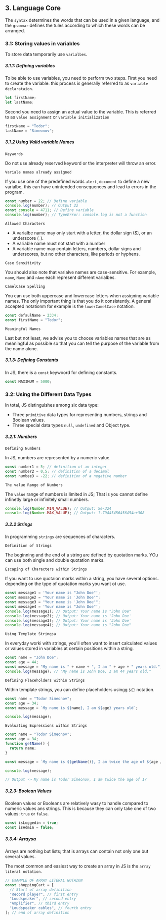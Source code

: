 <h2>3. Language Core</h2>

The `syntax` determines the words that can be used in a given language, and the `grammar` defines the tules according to which these words can be arranged.

<h3>3.1: Storing values in variables</h3>

To store data temporarily use `varialbes`.

<h5>3.1.1: Defining variables</h5>

To be able to use variables, you need to perform two steps.
First you need to create the variable. this process is generally referred to as `variable declarataion`.

```js
let firstName;
let lastName;
```

Second you need to assign an actual value to the variable. This is referred to as `value assignment` or `variable initialization`

```js
firstName = "Todor";
lastName = "Simeonov";
```

<h5>3.1.2 Using Valid variable Names</h5>

`Keywords`

Do not use already reserved keyword or the interpreter will throw an error.

`Variale names already assigned`

If you use one of the predefined words `alert`, `document` to define a new varialbe, this can have unintended consequences and lead to errors in the program.

```js
const number = 22; // Define variable
console.log(number); // Output 22
const console = 4711; // Define variable
console.log(number); // TypeError: console.log is not a function
```

`Allowed Characters`

- A varialbe name may only start with a letter, the dollar sign ($), or an underscore (\_).
- A variable name must not start with a number
- A variable name may contain letters, numbers, dollar signs and underscores, but no other characters, like periods or hyphens.

`Case Sensitivity`

You should also note that varialve names are case-sensitive. For example, `name`, `Name` and `nAme` each represent different varialbes.

`CamelCase Spelling`

You can use both uppercase and lowercase letters when assigning variable names. The only important thing is that you do it consistently. A general accepted notationm for example is the `lowerCamelCase` notation.

```js
const defaulName = 2334;
const firstName = "Todor";
```

`Meaningful Names`

Last but not least, we advise you to choose variables names that are as meaningful as possible so that you can tell the purpose of the variable from the name alone.

<h5>3.1.3: Defining Constants</h5>

In JS, there is a `const` keywoord for defining constants.

```js
const MAXIMUM = 5000;
```

<h3>3.2: Using the Different Data Types</h3>

In total, JS distinguishes among six data type:

- Three `primitive` data types for representing numbers, strings and Boolean values.
- Three special data types `null`, `undefined` and Object type.

<h5>3.2.1: Numbers</h5>

`Defining Numbers`

In JS, numbers are represented by a numeric value.

```js
const number1 = 5; // definition of an integer
const number2 = 0,5; // definition of a decimal
const numbee3 = -22; // definition of a negative number
```

`The value Range of Numbers`

The `value` range of numbers is limited in JS; That is you cannot define infinetly large or infinitely small numbers.

```js
console.log(Number.MIN_VALUE); // Output: 5e-324
console.log(Number.MAX_VALUE); // Output: 1.79445456456454e+308
```

<h5>3.2.2 Strings</h5>

In programming `strings` are sequences of characters.

`Definition of Strings`

The beginning and the end of a string are defined by quotation marks. YOu can use both single and double quotation marks.

`Escaping of Characters within Strings`

If you want to use quotaion marks within a string, you have several options. depending on the type of quotation marks you want ot use.

```js
const message1 = 'Your name is "John Doe"';
const message2 = "Your name is 'John Doe'";
const message3 = "Your name is 'John Doe'";
const message4 = 'Your name is "John Doe"';
console.log(message1); // Output: Your name is "John Doe"
console.log(message2); // Output: Your name is 'John Doe'
console.log(message3); // Output: Your name is 'John Doe'
console.log(message4); // Output: Your name is "John Doe"
```

`Using Template Stringsa`

In everyday worki with strings, you'll often want to insert calculated values or values stored in variables at certain positions within a string.

```js
const name = "John Doe";
const age = 44;
const message = "My name is " + name + ", I am " + age + " years old.";
console.log(message); // "My name is John Doe, I am 44 years old."
```

`Defining Placeholders within Strings`

Within template strings, you can define placeholders usingg `${}` notation.

```js
const name = "Todor Simeonov";
const age = 34;
const message = `My name is ${name}, I am ${age} years old`;

console.log(message);
```

`Evaluating Expressions within Strings`

```js
const name = "Todor Simeonov";
const age = 34;
function getName() {
  return name;
}

const message = `My name is ${getName()}, I am twice the age of ${age / 2}`;

console.log(message);

// Output -> My name is Todor Simeonov, I am twice the age of 17
```

<h5>3.2.3: Boolean Values</h5>

Boolean values or Booleans are relatively wasy to handle compared to numeric values ans strings.
This is because they can only take one of two values: `true` or `false`.

```js
const isLoggedin = true;
const isAdmin = false;
```

<h5>3.3.4: Arraysa</h5>

Arrays are nothing but lists; that is arrays can contain not only one but several values.

The most common and easiest way to create an array in JS is the `array literal notation`.

```js
// EXAMPLE OF ARRAY LITERAL NOTAION
const shoppingCart = [
  // Start of array definition
  "Record player", // first entry
  "Loudspeaker", // second entry
  "Amplifier", // third entry
  "Loudspeaker cables", // fourth entry
]; // end of array definition
```
